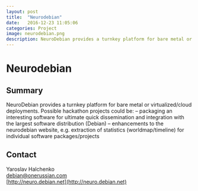 ```yaml
---
layout: post
title:  "Neurodebian"
date:   2016-12-23 11:05:06
categories: Project
image: neurodebian.png
description: NeuroDebian provides a turnkey platform for bare metal or virtualized/cloud deployments. 
---
```

# Neurodebian

## Summary
NeuroDebian provides a turnkey platform for bare metal or virtualized/cloud deployments. Possible hackathon projects could be: – packaging an interesting software for ultimate quick dissemination and integration with the largest software distribution (Debian) – enhancements to the neurodebian website, e.g. extraction of statistics (worldmap/timeline) for individual software packages/projects

## Contact  
Yaroslav Halchenko  
[debian@onerussian.com](mailto:debian@onerussian.com)  
[http://neuro.debian.net](http://neuro.debian.net)  
